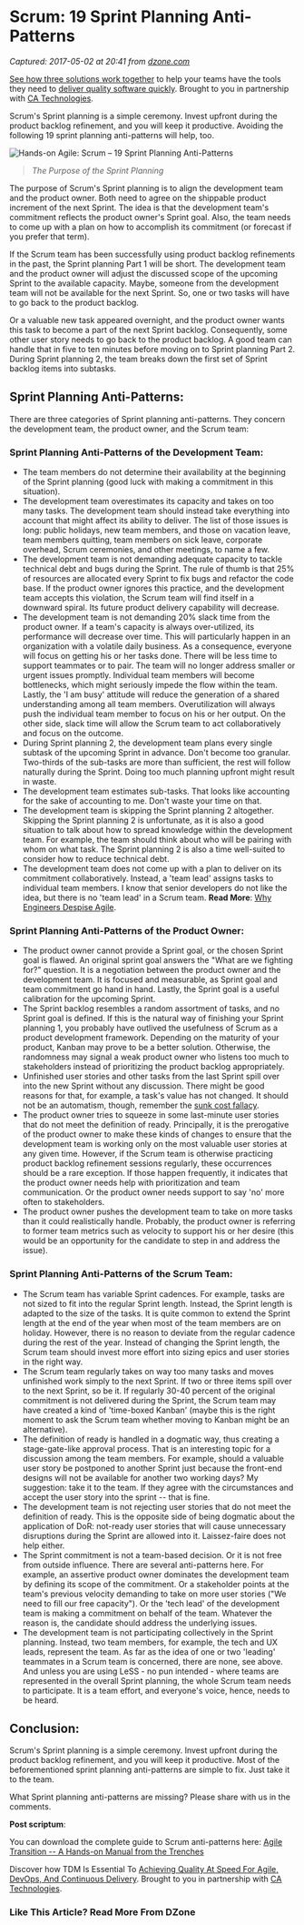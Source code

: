 # Scrum: 19 Sprint Planning Anti-Patterns

_Captured: 2017-05-02 at 20:41 from [dzone.com](https://dzone.com/articles/scrum-19-sprint-planning-anti-patterns?oid=twitter&utm_content=bufferbe56d&utm_medium=social&utm_source=twitter.com&utm_campaign=buffer)_

[See how three solutions work together](https://dzone.com/go?i=204124&u=https%3A%2F%2Fad.doubleclick.net%2Fddm%2Ftrackclk%2FN6040.130331DZONE%2FB11226848.150123399%3Bdc_trk_aid%3D321096583%3Bdc_trk_cid%3D81552442%3Bdc_lat%3D%3Bdc_rdid%3D%3Btag_for_child_directed_treatment%3D) to help your teams have the tools they need to [deliver quality software quickly](https://dzone.com/go?i=204124&u=https%3A%2F%2Fad.doubleclick.net%2Fddm%2Ftrackclk%2FN6040.130331DZONE%2FB11226848.150123399%3Bdc_trk_aid%3D321096583%3Bdc_trk_cid%3D81552442%3Bdc_lat%3D%3Bdc_rdid%3D%3Btag_for_child_directed_treatment%3D). Brought to you in partnership with [CA Technologies](https://dzone.com/go?i=204124&u=https%3A%2F%2Fad.doubleclick.net%2Fddm%2Ftrackclk%2FN6040.130331DZONE%2FB11226848.150123399%3Bdc_trk_aid%3D321096583%3Bdc_trk_cid%3D81552442%3Bdc_lat%3D%3Bdc_rdid%3D%3Btag_for_child_directed_treatment%3D).

Scrum's Sprint planning is a simple ceremony. Invest upfront during the product backlog refinement, and you will keep it productive. Avoiding the following 19 sprint planning anti-patterns will help, too.

![Hands-on Agile: Scrum – 19 Sprint Planning Anti-Patterns](https://age-of-product.com/wp-content/uploads/Scrum-19-sprint-planning-anti-patterns-hands-on-agile-1650.jpg)

> _The Purpose of the Sprint Planning_

The purpose of Scrum's Sprint planning is to align the development team and the product owner. Both need to agree on the shippable product increment of the next Sprint. The idea is that the development team's commitment reflects the product owner's Sprint goal. Also, the team needs to come up with a plan on how to accomplish its commitment (or forecast if you prefer that term).

If the Scrum team has been successfully using product backlog refinements in the past, the Sprint planning Part 1 will be short. The development team and the product owner will adjust the discussed scope of the upcoming Sprint to the available capacity. Maybe, someone from the development team will not be available for the next Sprint. So, one or two tasks will have to go back to the product backlog.

Or a valuable new task appeared overnight, and the product owner wants this task to become a part of the next Sprint backlog. Consequently, some other user story needs to go back to the product backlog. A good team can handle that in five to ten minutes before moving on to Sprint planning Part 2. During Sprint planning 2, the team breaks down the first set of Sprint backlog items into subtasks.

## Sprint Planning Anti-Patterns:

There are three categories of Sprint planning anti-patterns. They concern the development team, the product owner, and the Scrum team:

### Sprint Planning Anti-Patterns of the Development Team:

  * The team members do not determine their availability at the beginning of the Sprint planning (good luck with making a commitment in this situation).
  * The development team overestimates its capacity and takes on too many tasks. The development team should instead take everything into account that might affect its ability to deliver. The list of those issues is long: public holidays, new team members, and those on vacation leave, team members quitting, team members on sick leave, corporate overhead, Scrum ceremonies, and other meetings, to name a few.
  * The development team is not demanding adequate capacity to tackle technical debt and bugs during the Sprint. The rule of thumb is that 25% of resources are allocated every Sprint to fix bugs and refactor the code base. If the product owner ignores this practice, and the development team accepts this violation, the Scrum team will find itself in a downward spiral. Its future product delivery capability will decrease.
  * The development team is not demanding 20% slack time from the product owner. If a team's capacity is always over-utilized, its performance will decrease over time. This will particularly happen in an organization with a volatile daily business. As a consequence, everyone will focus on getting his or her tasks done. There will be less time to support teammates or to pair. The team will no longer address smaller or urgent issues promptly. Individual team members will become bottlenecks, which might seriously impede the flow within the team. Lastly, the 'I am busy' attitude will reduce the generation of a shared understanding among all team members. Overutilization will always push the individual team member to focus on his or her output. On the other side, slack time will allow the Scrum team to act collaboratively and focus on the outcome.
  * During Sprint planning 2, the development team plans every single subtask of the upcoming Sprint in advance. Don't become too granular. Two-thirds of the sub-tasks are more than sufficient, the rest will follow naturally during the Sprint. Doing too much planning upfront might result in waste.
  * The development team estimates sub-tasks. That looks like accounting for the sake of accounting to me. Don't waste your time on that.
  * The development team is skipping the Sprint planning 2 altogether. Skipping the Sprint planning 2 is unfortunate, as it is also a good situation to talk about how to spread knowledge within the development team. For example, the team should think about who will be pairing with whom on what task. The Sprint planning 2 is also a time well-suited to consider how to reduce technical debt.
  * The development team does not come up with a plan to deliver on its commitment collaboratively. Instead, a 'team lead' assigns tasks to individual team members. I know that senior developers do not like the idea, but there is no 'team lead' in a Scrum team. **Read More**: [Why Engineers Despise Agile](https://dzone.com/articles/why-engineers-despise-agile).

### Sprint Planning Anti-Patterns of the Product Owner:

  * The product owner cannot provide a Sprint goal, or the chosen Sprint goal is flawed. An original sprint goal answers the "What are we fighting for?" question. It is a negotiation between the product owner and the development team. It is focused and measurable, as Sprint goal and team commitment go hand in hand. Lastly, the Sprint goal is a useful calibration for the upcoming Sprint.
  * The Sprint backlog resembles a random assortment of tasks, and no Sprint goal is defined. If this is the natural way of finishing your Sprint planning 1, you probably have outlived the usefulness of Scrum as a product development framework. Depending on the maturity of your product, Kanban may prove to be a better solution. Otherwise, the randomness may signal a weak product owner who listens too much to stakeholders instead of prioritizing the product backlog appropriately.
  * Unfinished user stories and other tasks from the last Sprint spill over into the new Sprint without any discussion. There might be good reasons for that, for example, a task's value has not changed. It should not be an automatism, though, remember the [sunk cost fallacy](https://en.wikipedia.org/wiki/Sunk_cost#Loss_aversion_and_the_sunk_cost_fallacy).
  * The product owner tries to squeeze in some last-minute user stories that do not meet the definition of ready. Principally, it is the prerogative of the product owner to make these kinds of changes to ensure that the development team is working only on the most valuable user stories at any given time. However, if the Scrum team is otherwise practicing product backlog refinement sessions regularly, these occurrences should be a rare exception. If those happen frequently, it indicates that the product owner needs help with prioritization and team communication. Or the product owner needs support to say 'no' more often to stakeholders.
  * The product owner pushes the development team to take on more tasks than it could realistically handle. Probably, the product owner is referring to former team metrics such as velocity to support his or her desire (this would be an opportunity for the candidate to step in and address the issue).

### Sprint Planning Anti-Patterns of the Scrum Team:

  * The Scrum team has variable Sprint cadences. For example, tasks are not sized to fit into the regular Sprint length. Instead, the Sprint length is adapted to the size of the tasks. It is quite common to extend the Sprint length at the end of the year when most of the team members are on holiday. However, there is no reason to deviate from the regular cadence during the rest of the year. Instead of changing the Sprint length, the Scrum team should invest more effort into sizing epics and user stories in the right way.
  * The Scrum team regularly takes on way too many tasks and moves unfinished work simply to the next Sprint. If two or three items spill over to the next Sprint, so be it. If regularly 30-40 percent of the original commitment is not delivered during the Sprint, the Scrum team may have created a kind of 'time-boxed Kanban' (maybe this is the right moment to ask the Scrum team whether moving to Kanban might be an alternative).
  * The definition of ready is handled in a dogmatic way, thus creating a stage-gate-like approval process. That is an interesting topic for a discussion among the team members. For example, should a valuable user story be postponed to another Sprint just because the front-end designs will not be available for another two working days? My suggestion: take it to the team. If they agree with the circumstances and accept the user story into the sprint -- that is fine. 
  * The development team is not rejecting user stories that do not meet the definition of ready. This is the opposite side of being dogmatic about the application of DoR: not-ready user stories that will cause unnecessary disruptions during the Sprint are allowed into it. Laissez-faire does not help either.
  * The Sprint commitment is not a team-based decision. Or it is not free from outside influence. There are several anti-patterns here. For example, an assertive product owner dominates the development team by defining its scope of the commitment. Or a stakeholder points at the team's previous velocity demanding to take on more user stories ("We need to fill our free capacity"). Or the 'tech lead' of the development team is making a commitment on behalf of the team. Whatever the reason is, the candidate should address the underlying issues.
  * The development team is not participating collectively in the Sprint planning. Instead, two team members, for example, the tech and UX leads, represent the team. As far as the idea of one or two 'leading' teammates in a Scrum team is concerned, there are none, see above. And unless you are using LeSS - no pun intended - where teams are represented in the overall Sprint planning, the whole Scrum team needs to participate. It is a team effort, and everyone's voice, hence, needs to be heard.

## Conclusion:

Scrum's Sprint planning is a simple ceremony. Invest upfront during the product backlog refinement, and you will keep it productive. Most of the beforementioned sprint planning anti-patterns are simple to fix. Just take it to the team.

What Sprint planning anti-patterns are missing? Please share with us in the comments.

**Post scriptum**:

You can download the complete guide to Scrum anti-patterns here: [Agile Transition -- A Hands-on Manual from the Trenches](https://age-of-product.com/download-agile-transition-hands-guide-trenches/)

Discover how TDM Is Essential To [Achieving Quality At Speed For Agile, DevOps, And Continuous Delivery](https://dzone.com/go?i=204125&u=https%3A%2F%2Fad.doubleclick.net%2Fddm%2Ftrackclk%2FN6040.130331DZONE%2FB11226848.150413345%3Bdc_trk_aid%3D321095198%3Bdc_trk_cid%3D81552443%3Bdc_lat%3D%3Bdc_rdid%3D%3Btag_for_child_directed_treatment%3D). Brought to you in partnership with [CA Technologies](https://dzone.com/go?i=204125&u=https%3A%2F%2Fad.doubleclick.net%2Fddm%2Ftrackclk%2FN6040.130331DZONE%2FB11226848.150413345%3Bdc_trk_aid%3D321095198%3Bdc_trk_cid%3D81552443%3Bdc_lat%3D%3Bdc_rdid%3D%3Btag_for_child_directed_treatment%3D).

### Like This Article? Read More From DZone

